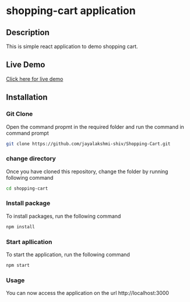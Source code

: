 # shopping-cart application

## Description
This is simple react application to demo shopping cart.

## Live Demo
[Click here for live demo ]()

## Installation

### Git Clone 
Open the command propmt in the required folder and run the command in command prompt

```sh
git clone https://github.com/jayalakshmi-shiv/Shopping-Cart.git
```
### change directory
Once you have cloned this repository, change the folder by running following command

```sh
cd shopping-cart
```
### Install package
To install packages, run the following command

```sh
npm install
```
### Start apllication
To start the application, run the following command

```sh
npm start
```
### Usage
You can now access the application on the url http://localhost:3000
